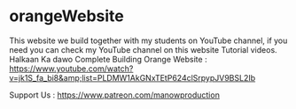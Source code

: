 # orangeWebsite
This website we build together  with my students on YouTube channel, if you need you can check my YouTube channel on this website Tutorial videos.  Halkaan Ka dawo Complete Building Orange Website : https://www.youtube.com/watch?v=jk1S_fa_bi8&amp;list=PLDMW1AkGNxTEtP624clSrpypJV9BSL2Ib

Support Us : https://www.patreon.com/manowproduction
